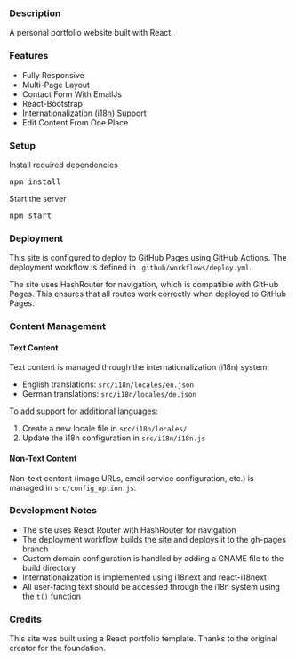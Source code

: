 ### Description

A personal portfolio website built with React.

### Features

- Fully Responsive
- Multi-Page Layout
- Contact Form With EmailJs
- React-Bootstrap
- Internationalization (i18n) Support
- Edit Content From One Place

### Setup

Install required dependencies

<pre>npm install</pre>

Start the server

<pre>npm start</pre>

### Deployment

This site is configured to deploy to GitHub Pages using GitHub Actions. The deployment workflow is
defined in `.github/workflows/deploy.yml`.

The site uses HashRouter for navigation, which is compatible with GitHub Pages. This ensures that
all routes work correctly when deployed to GitHub Pages.

### Content Management

#### Text Content

Text content is managed through the internationalization (i18n) system:

- English translations: `src/i18n/locales/en.json`
- German translations: `src/i18n/locales/de.json`

To add support for additional languages:

1. Create a new locale file in `src/i18n/locales/`
2. Update the i18n configuration in `src/i18n/i18n.js`

#### Non-Text Content

Non-text content (image URLs, email service configuration, etc.) is managed in
`src/config_option.js`.

### Development Notes

- The site uses React Router with HashRouter for navigation
- The deployment workflow builds the site and deploys it to the gh-pages branch
- Custom domain configuration is handled by adding a CNAME file to the build directory
- Internationalization is implemented using i18next and react-i18next
- All user-facing text should be accessed through the i18n system using the `t()` function

### Credits

This site was built using a React portfolio template. Thanks to the original creator for the
foundation.
